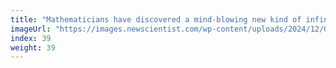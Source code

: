 ```yaml
---
title: "Mathematicians have discovered a mind-blowing new kind of infinity"
imageUrl: "https://images.newscientist.com/wp-content/uploads/2024/12/06105425/SEI_232072501.jpg?width=788"
index: 39
weight: 39
---
```

